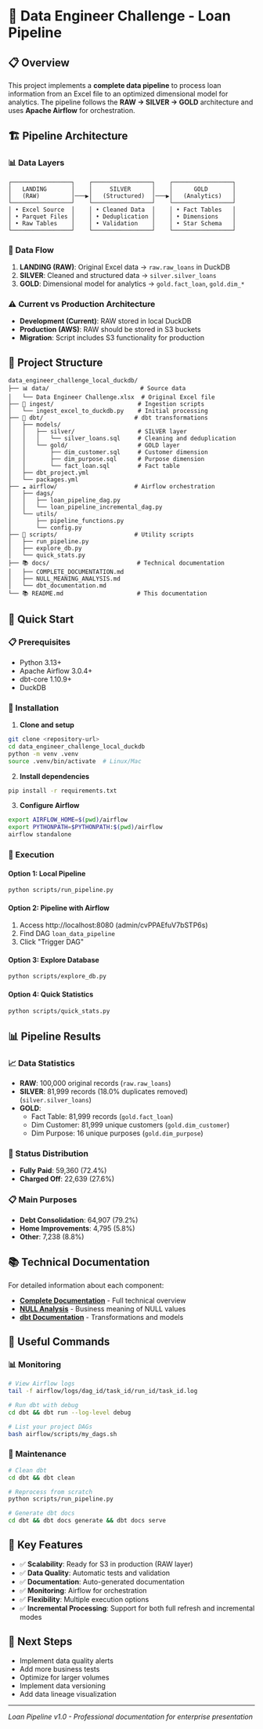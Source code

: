 # 🚀 Data Engineer Challenge - Loan Pipeline

## 📋 Overview

This project implements a **complete data pipeline** to process loan information from an Excel file to an optimized dimensional model for analytics. The pipeline follows the **RAW → SILVER → GOLD** architecture and uses **Apache Airflow** for orchestration.

## 🏗️ Pipeline Architecture

### 📊 Data Layers

```
┌─────────────────┐    ┌─────────────────┐    ┌─────────────────┐
│   LANDING       │    │     SILVER      │    │      GOLD       │
│   (RAW)         │───▶│   (Structured)  │───▶│   (Analytics)   │
└─────────────────┘    └─────────────────┘    └─────────────────┘
│ • Excel Source  │    │ • Cleaned Data  │    │ • Fact Tables   │
│ • Parquet Files │    │ • Deduplication │    │ • Dimensions    │
│ • Raw Tables    │    │ • Validation    │    │ • Star Schema   │
└─────────────────┘    └─────────────────┘    └─────────────────┘
```

### 🔄 Data Flow

1. **LANDING (RAW)**: Original Excel data → `raw.raw_loans` in DuckDB
2. **SILVER**: Cleaned and structured data → `silver.silver_loans`
3. **GOLD**: Dimensional model for analytics → `gold.fact_loan`, `gold.dim_*`

### ⚠️ **Current vs Production Architecture**
- **Development (Current)**: RAW stored in local DuckDB
- **Production (AWS)**: RAW should be stored in S3 buckets
- **Migration**: Script includes S3 functionality for production

## 📁 Project Structure

```
data_engineer_challenge_local_duckdb/
├── 📊 data/                          # Source data
│   └── Data Engineer Challenge.xlsx  # Original Excel file
├── 🔧 ingest/                        # Ingestion scripts
│   └── ingest_excel_to_duckdb.py    # Initial processing
├── 🎯 dbt/                          # dbt transformations
│   ├── models/
│   │   ├── silver/                  # SILVER layer
│   │   │   └── silver_loans.sql     # Cleaning and deduplication
│   │   └── gold/                    # GOLD layer
│   │       ├── dim_customer.sql     # Customer dimension
│   │       ├── dim_purpose.sql      # Purpose dimension
│   │       └── fact_loan.sql        # Fact table
│   ├── dbt_project.yml
│   └── packages.yml
├── ☁️ airflow/                      # Airflow orchestration
│   ├── dags/
│   │   ├── loan_pipeline_dag.py
│   │   └── loan_pipeline_incremental_dag.py
│   └── utils/
│       ├── pipeline_functions.py
│       └── config.py
├── 📜 scripts/                      # Utility scripts
│   ├── run_pipeline.py
│   ├── explore_db.py
│   └── quick_stats.py
├── 📚 docs/                         # Technical documentation
│   ├── COMPLETE_DOCUMENTATION.md
│   ├── NULL_MEANING_ANALYSIS.md
│   └── dbt_documentation.md
└── 📚 README.md                     # This documentation
```

## 🚀 Quick Start

### 📋 Prerequisites
- Python 3.13+
- Apache Airflow 3.0.4+
- dbt-core 1.10.9+
- DuckDB

### 🔧 Installation

1. **Clone and setup**
```bash
git clone <repository-url>
cd data_engineer_challenge_local_duckdb
python -m venv .venv
source .venv/bin/activate  # Linux/Mac
```

2. **Install dependencies**
```bash
pip install -r requirements.txt
```

3. **Configure Airflow**
```bash
export AIRFLOW_HOME=$(pwd)/airflow
export PYTHONPATH=$PYTHONPATH:$(pwd)/airflow
airflow standalone
```

### 🎯 Execution

#### Option 1: Local Pipeline
```bash
python scripts/run_pipeline.py
```

#### Option 2: Pipeline with Airflow
1. Access http://localhost:8080 (admin/cvPPAEfuV7bSTP6s)
2. Find DAG `loan_data_pipeline`
3. Click "Trigger DAG"

#### Option 3: Explore Database
```bash
python scripts/explore_db.py
```

#### Option 4: Quick Statistics
```bash
python scripts/quick_stats.py
```

## 📊 Pipeline Results

### 📈 Data Statistics
- **RAW**: 100,000 original records (`raw.raw_loans`)
- **SILVER**: 81,999 records (18.0% duplicates removed) (`silver.silver_loans`)
- **GOLD**: 
  - Fact Table: 81,999 records (`gold.fact_loan`)
  - Dim Customer: 81,999 unique customers (`gold.dim_customer`)
  - Dim Purpose: 16 unique purposes (`gold.dim_purpose`)

### 🎯 Status Distribution
- **Fully Paid**: 59,360 (72.4%)
- **Charged Off**: 22,639 (27.6%)

### 📋 Main Purposes
- **Debt Consolidation**: 64,907 (79.2%)
- **Home Improvements**: 4,795 (5.8%)
- **Other**: 7,238 (8.8%)

## 📚 Technical Documentation

For detailed information about each component:

- **[Complete Documentation](docs/COMPLETE_DOCUMENTATION.md)** - Full technical overview
- **[NULL Analysis](docs/NULL_MEANING_ANALYSIS.md)** - Business meaning of NULL values
- **[dbt Documentation](docs/dbt_documentation.md)** - Transformations and models

## 🔧 Useful Commands

### 📊 Monitoring
```bash
# View Airflow logs
tail -f airflow/logs/dag_id/task_id/run_id/task_id.log

# Run dbt with debug
cd dbt && dbt run --log-level debug

# List your project DAGs
bash airflow/scripts/my_dags.sh
```

### 🧹 Maintenance
```bash
# Clean dbt
cd dbt && dbt clean

# Reprocess from scratch
python scripts/run_pipeline.py

# Generate dbt docs
cd dbt && dbt docs generate && dbt docs serve
```

## 🎯 Key Features

- ✅ **Scalability**: Ready for S3 in production (RAW layer)
- ✅ **Data Quality**: Automatic tests and validation
- ✅ **Documentation**: Auto-generated documentation
- ✅ **Monitoring**: Airflow for orchestration
- ✅ **Flexibility**: Multiple execution options
- ✅ **Incremental Processing**: Support for both full refresh and incremental modes

## 🚀 Next Steps

- Implement data quality alerts
- Add more business tests
- Optimize for larger volumes
- Implement data versioning
- Add data lineage visualization

---

*Loan Pipeline v1.0 - Professional documentation for enterprise presentation*